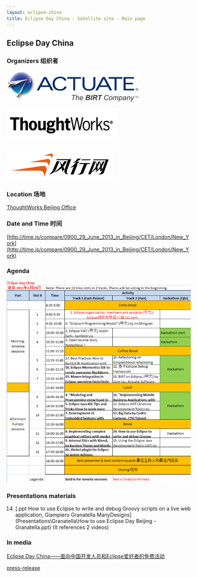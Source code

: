 ```yaml
---
layout: eclipse-china
title: Eclipse Day China - Satellite site - Main page
---
```


## Eclipse Day China

### Organizers 组织者

![Actuate_logo_SM.jpg](../Pictures/Actuate_logo_SM.jpg)

![TW-lg-small.png](../Pictures/TW-lg-small.png)

![Funshion-logo-294.PNG](../Pictures/Funshion-logo-294.PNG)

### Location 场地

[ThoughtWorks Beijing Office](/Day/Location/ThoughtWorksOffice)

### Date and Time 时间

[http://time.is/compare/0900_29_June_2013_in_Beijing/CET/London/New_York](http://time.is/compare/0900_29_June_2013_in_Beijing/CET/London/New_York)

### Agenda

![Agenda-01.PNG](Agenda-01.PNG)

### Presentations materials

14) [.ppt How to use Eclipse to write and debug Groovy scripts on a live web application, Giampiero Granatella ManyDesigns](Presentations\Granatella\How to use Eclipse Day Beijing - Granatella.ppt)
	(It references 2 videos)

### In media

[Eclipse Day China——面向中国开发人员和Eclipse爱好者的免费活动](http://user.qzone.qq.com/1521656858/blog/1370401338)	
	
[press-release](press-release)	
